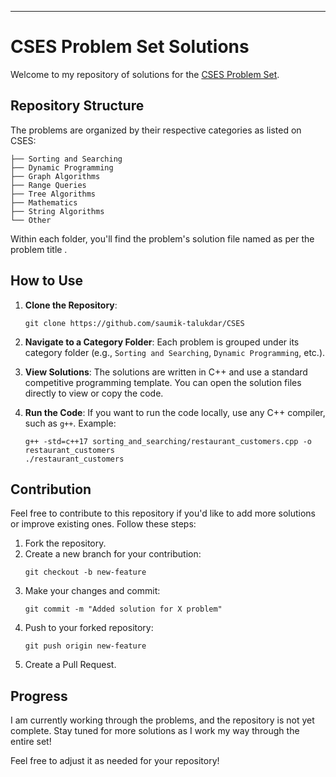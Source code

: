 
---

# CSES Problem Set Solutions

Welcome to my repository of solutions for the [CSES Problem Set](https://cses.fi/problemset/). 

## Repository Structure

The problems are organized by their respective categories as listed on CSES:

```
├── Sorting and Searching
├── Dynamic Programming
├── Graph Algorithms
├── Range Queries
├── Tree Algorithms
├── Mathematics
├── String Algorithms
└── Other
```

Within each folder, you'll find the problem's solution file named as per the problem title .

## How to Use

1. **Clone the Repository**:
   ```
   git clone https://github.com/saumik-talukdar/CSES
   ```

2. **Navigate to a Category Folder**:
   Each problem is grouped under its category folder (e.g., `Sorting and Searching`, `Dynamic Programming`, etc.).

3. **View Solutions**:
   The solutions are written in C++ and use a standard competitive programming template. You can open the solution files directly to view or copy the code.

4. **Run the Code**:
   If you want to run the code locally, use any C++ compiler, such as `g++`. Example:
   ```
   g++ -std=c++17 sorting_and_searching/restaurant_customers.cpp -o restaurant_customers
   ./restaurant_customers
   ```



## Contribution

Feel free to contribute to this repository if you'd like to add more solutions or improve existing ones. Follow these steps:

1. Fork the repository.
2. Create a new branch for your contribution:
   ```
   git checkout -b new-feature
   ```
3. Make your changes and commit:
   ```
   git commit -m "Added solution for X problem"
   ```
4. Push to your forked repository:
   ```
   git push origin new-feature
   ```
5. Create a Pull Request.

## Progress

I am currently working through the problems, and the repository is not yet complete. 
Stay tuned for more solutions as I work my way through the entire set!


Feel free to adjust it as needed for your repository!
